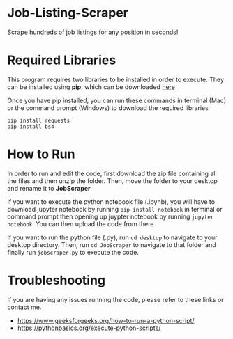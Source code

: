 # Job-Listing-Scraper
Scrape hundreds of job listings for any position in seconds!

# Required Libraries 
This program requires two libraries to be installed in order to execute. They can be installed using **pip**, which can be downloaded [here](https://pip.pypa.io/en/stable/installing/)

Once you have pip installed, you can run these commands in terminal (Mac) or the command prompt (Windows) to download the required libraries
```
pip install requests 
pip install bs4
```
# How to Run 

In order to run and edit the code, first download the zip file containing all the files and then unzip the folder. Then, move the folder to your desktop and rename it to **JobScraper**

If you want to execute the python notebook file (.ipynb), you will have to download jupyter notebook by running `pip install notebook` in terminal or command prompt then opening up juypter notebook by running `jupyter notebook`. You can then upload the code from there

If you want to run the python file (.py), run `cd desktop` to navigate to your desktop directory. Then, run `cd JobScraper` to navigate to that folder and finally run `jobscraper.py` to execute the code. 

# Troubleshooting

If you are having any issues running the code, please refer to these links or contact me. 
  - https://www.geeksforgeeks.org/how-to-run-a-python-script/
  - https://pythonbasics.org/execute-python-scripts/

